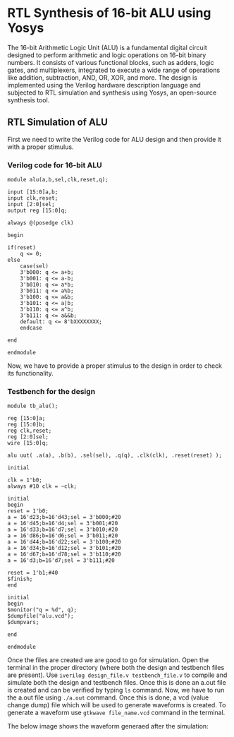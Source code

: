# RTL Synthesis of 16-bit ALU using Yosys
The 16-bit Arithmetic Logic Unit (ALU) is a fundamental digital circuit designed to perform arithmetic and logic operations on 16-bit binary numbers. It consists of various functional blocks, such as adders, logic gates, and multiplexers, integrated to execute a wide range of operations like addition, subtraction, AND, OR, XOR, and more. The design is implemented using the Verilog hardware description language and subjected to RTL simulation and synthesis using Yosys, an open-source synthesis tool.

## RTL Simulation of ALU
First we need to write the Verilog code for ALU design and then provide it with a proper stimulus. 
### Verilog code for 16-bit ALU 
```
module alu(a,b,sel,clk,reset,q);

input [15:0]a,b;
input clk,reset;
input [2:0]sel;
output reg [15:0]q;

always @(posedge clk)

begin

if(reset)
	q <= 0;
else
	case(sel)
	3'b000: q <= a+b;
	3'b001: q <= a-b;
	3'b010: q <= a*b;
	3'b011: q <= a%b;
	3'b100: q <= a&b;
	3'b101: q <= a|b;
	3'b110: q <= a^b;
	3'b111: q <= a&&b;
	default: q <= 8'bXXXXXXXX;
	endcase
	
end

endmodule
```

Now, we have to provide a proper stimulus to the design in order to check its functionality.
### Testbench for the design
```
module tb_alu();

reg [15:0]a;
reg [15:0]b;
reg clk,reset;
reg [2:0]sel;
wire [15:0]q;

alu uut( .a(a), .b(b), .sel(sel), .q(q), .clk(clk), .reset(reset) );

initial

clk = 1'b0;
always #10 clk = ~clk;

initial 
begin
reset = 1'b0;
a = 16'd23;b=16'd43;sel = 3'b000;#20
a = 16'd45;b=16'd4;sel = 3'b001;#20
a = 16'd33;b=16'd7;sel = 3'b010;#20
a = 16'd86;b=16'd6;sel = 3'b011;#20
a = 16'd44;b=16'd22;sel = 3'b100;#20
a = 16'd34;b=16'd12;sel = 3'b101;#20
a = 16'd67;b=16'd78;sel = 3'b110;#20
a = 16'd3;b=16'd7;sel = 3'b111;#20

reset = 1'b1;#40
$finish;
end

initial
begin
$monitor("q = %d", q);
$dumpfile("alu.vcd");
$dumpvars;

end

endmodule
```
Once the files are created we are good to go for simulation. Open the terminal in the proper directory (where both the design and testbench files are present). 
Use `iverilog design_file.v testbench_file.v` to compile and simulate both the design and testbench files. Once this is done an a.out  file is created and can be verified by typing `ls` command.
Now, we have to run the a.out file using `./a.out` command. Once this is done, a vcd (value change dump) file which will be used to generate waveforms is created. To generate a waveform use `gtkwave file_name.vcd` command in the terminal. 

The below image shows the waveform generaed after the simulation:  
